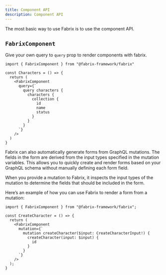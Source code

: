```yaml
---
title: Component API
description: Component API
---
```


The most basic way to use Fabrix is to use the component API.

## `FabrixComponent`

Give your own query to `query` prop to render components with fabrix.

```tsx
import { FabrixComponent } from "@fabrix-framework/fabrix"

const Characters = () => {
  return (
    <FabrixComponent
      query={`
        query characters {
          characters {
            collection {
              id
              name
              status
            }
          }
        }
      `}
    />
  )
}
```

Fabrix can also automatically generate forms from GraphQL mutations. The fields in the form are derived from the input types specified in the mutation variables. This allows you to quickly create and render forms based on your GraphQL schema without manually defining each form field.

When you provide a mutation to Fabrix, it inspects the input types of the mutation to determine the fields that should be included in the form.

Here’s an example of how you can use Fabrix to render a form from a mutation:

```tsx
import { FabrixComponent } from "@fabrix-framework/fabrix";

const CreateCharacter = () => {
  return (
    <FabrixComponent
      mutation={`
        mutation createCharacter($input: CreateCharacterInput!) {
          createCharacter(input: $input) {
            id
          }
        }
      `}
    />
  );
}
```
